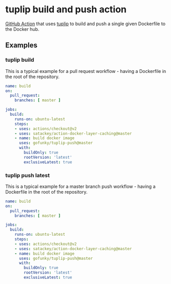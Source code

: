 # tuplip build and push action
[GitHub Action](https://github.com/features/actions) that uses [tuplip](https://github.com/gofunky/tuplip) to build and push a single given Dockerfile 
to the Docker hub.

## Examples

### tuplip build

This is a typical example for a pull request workflow - having a Dockerfile in the root of the repository.

```yaml
name: build
on:
  pull_request:
    branches: [ master ]

jobs:
  build:
    runs-on: ubuntu-latest
    steps:
    - uses: actions/checkout@v2
    - uses: satackey/action-docker-layer-caching@master
    - name: build docker image
      uses: gofunky/tuplip-push@master
      with:
        buildOnly: true
        rootVersion: 'latest'
        exclusiveLatest: true
```

### tuplip push latest

This is a typical example for a master branch push workflow - having a Dockerfile in the root of the repository.

```yaml
name: build
on:
  pull_request:
    branches: [ master ]

jobs:
  build:
    runs-on: ubuntu-latest
    steps:
    - uses: actions/checkout@v2
    - uses: satackey/action-docker-layer-caching@master
    - name: build docker image
      uses: gofunky/tuplip-push@master
      with:
        buildOnly: true
        rootVersion: 'latest'
        exclusiveLatest: true
```
